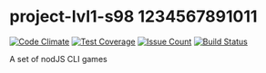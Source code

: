 # project-lvl1-s98 1234567891011
[![Code Climate](https://codeclimate.com/github/rbt200/project-lvl1-s98/badges/gpa.svg)](https://codeclimate.com/github/rbt200/project-lvl1-s98)
[![Test Coverage](https://codeclimate.com/github/rbt200/project-lvl1-s98/badges/coverage.svg)](https://codeclimate.com/github/rbt200/project-lvl1-s98/coverage)
[![Issue Count](https://codeclimate.com/github/rbt200/project-lvl1-s98/badges/issue_count.svg)](https://codeclimate.com/github/rbt200/project-lvl1-s98)
[![Build Status](https://travis-ci.org/rbt200/project-lvl1-s98.svg?branch=master)](https://travis-ci.org/rbt200/project-lvl1-s98)

A set of nodJS CLI games

